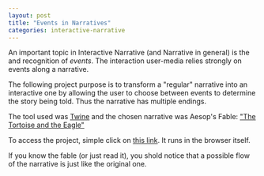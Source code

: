 ```yaml
---
layout: post
title: "Events in Narratives"
categories: interactive-narrative
---
```

  An important topic in Interactive Narrative (and Narrative in general) is the and recognition of *events*. The interaction user-media relies strongly on events along a narrative.

  The following project purpose is to transform a "regular" narrative into an interactive one by allowing the user to choose between events to determine the story being told. Thus the narrative has multiple endings.

  The tool used was [Twine](https://twinery.org/) and the chosen narrative was Aesop's Fable: ["The Tortoise and the Eagle"](http://www.aesop-fable.com/tortoise/the-tortoise-and-the-eagle)

  To access the project, simple click on [this link]({{site.url}}/assets/twine/the-tortoise-and-the-eagle.html). It runs in the browser itself.

  If you know the fable (or just read it), you shold notice that a possible flow of the narrative is just like the original one.
